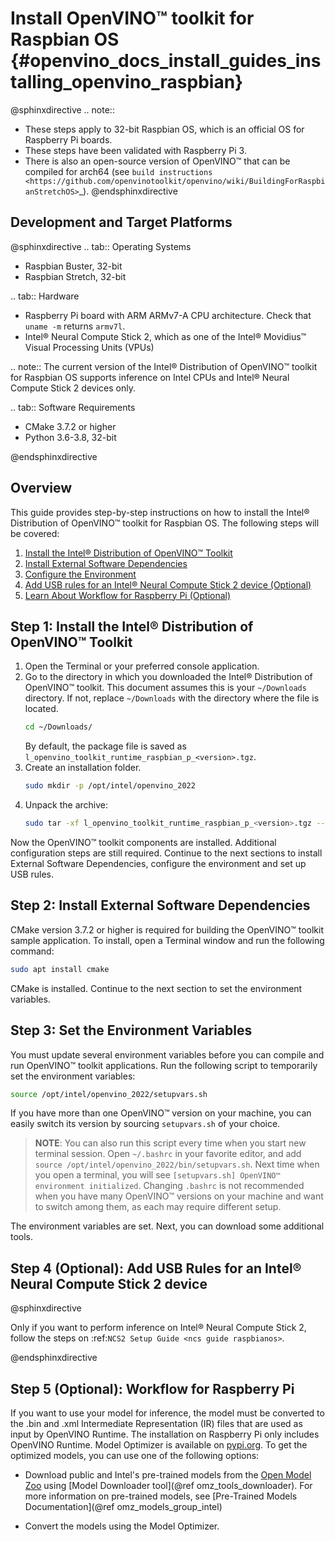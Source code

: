 # Install OpenVINO™ toolkit for Raspbian OS {#openvino_docs_install_guides_installing_openvino_raspbian}

@sphinxdirective
.. note::
  * These steps apply to 32-bit Raspbian OS, which is an official OS for Raspberry Pi boards.
  * These steps have been validated with Raspberry Pi 3.
  * There is also an open-source version of OpenVINO™ that can be compiled for arch64 (see `build instructions <https://github.com/openvinotoolkit/openvino/wiki/BuildingForRaspbianStretchOS>`_).
@endsphinxdirective

## Development and Target Platforms

@sphinxdirective
.. tab:: Operating Systems

  * Raspbian Buster, 32-bit
  * Raspbian Stretch, 32-bit

.. tab:: Hardware

  * Raspberry Pi board with ARM ARMv7-A CPU architecture. Check that `uname -m` returns `armv7l`.
  * Intel® Neural Compute Stick 2, which as one of the Intel® Movidius™ Visual Processing Units (VPUs)

  .. note::
    The current version of the Intel® Distribution of OpenVINO™ toolkit for Raspbian OS supports inference on Intel CPUs and Intel® Neural Compute Stick 2 devices only.

.. tab:: Software Requirements

  * CMake 3.7.2 or higher
  * Python 3.6-3.8, 32-bit

@endsphinxdirective

## Overview

This guide provides step-by-step instructions on how to install the Intel® Distribution of OpenVINO™ toolkit for Raspbian OS. The following steps will be covered:

1. <a href="#install-openvino">Install the Intel® Distribution of OpenVINO™ Toolkit</a>
2. <a href="#install-external-dependencies">Install External Software Dependencies</a>
3. <a href="#set-the-environment-variables">Configure the Environment</a>
4. <a href="#add-usb-rules">Add USB rules for an Intel® Neural Compute Stick 2 device (Optional)</a>
6. <a href="#workflow-for-raspberry-pi">Learn About Workflow for Raspberry Pi (Optional)</a>

## <a name="install-openvino"></a>Step 1: Install the Intel® Distribution of OpenVINO™ Toolkit

1. Open the Terminal or your preferred console application.
2. Go to the directory in which you downloaded the Intel® Distribution of OpenVINO™ toolkit. This document assumes this is your `~/Downloads` directory. If not, replace `~/Downloads` with the directory where the file is located.
   ```sh
   cd ~/Downloads/
   ```
   By default, the package file is saved as `l_openvino_toolkit_runtime_raspbian_p_<version>.tgz`.
3. Create an installation folder.
   ```sh
   sudo mkdir -p /opt/intel/openvino_2022
   ```
4. Unpack the archive:
   ```sh
   sudo tar -xf l_openvino_toolkit_runtime_raspbian_p_<version>.tgz --strip 2 -C /opt/intel/openvino_2022
   ```

Now the OpenVINO™ toolkit components are installed. Additional configuration steps are still required. Continue to the next sections to install External Software Dependencies, configure the environment and set up USB rules.

## <a name="install-external-dependencies"></a>Step 2: Install External Software Dependencies

CMake version 3.7.2 or higher is required for building the OpenVINO™ toolkit sample application. To install, open a Terminal window and run the following command:
```sh
sudo apt install cmake
```

CMake is installed. Continue to the next section to set the environment variables.

## <a name="set-the-environment-variables"></a>Step 3: Set the Environment Variables

You must update several environment variables before you can compile and run OpenVINO™ toolkit applications. Run the following script to temporarily set the environment variables:
```sh
source /opt/intel/openvino_2022/setupvars.sh
```

If you have more than one OpenVINO™ version on your machine, you can easily switch its version by sourcing `setupvars.sh` of your choice.

> **NOTE**: You can also run this script every time when you start new terminal session. Open `~/.bashrc` in your favorite editor, and add `source /opt/intel/openvino_2022/bin/setupvars.sh`. Next time when you open a terminal, you will see `[setupvars.sh] OpenVINO™ environment initialized`. Changing `.bashrc` is not recommended when you have many OpenVINO™ versions on your machine and want to switch among them, as each may require different setup.

The environment variables are set. Next, you can download some additional tools.

## <a name="add-usb-rules"></a>Step 4 (Optional): Add USB Rules for an Intel® Neural Compute Stick 2 device

@sphinxdirective

Only if you want to perform inference on Intel® Neural Compute Stick 2, follow the steps on :ref:`NCS2 Setup Guide <ncs guide raspbianos>`.

@endsphinxdirective

## <a name="workflow-for-raspberry-pi"></a>Step 5 (Optional): Workflow for Raspberry Pi

If you want to use your model for inference, the model must be converted to the .bin and .xml Intermediate Representation (IR) files that are used as input by OpenVINO Runtime. The installation on Raspberry Pi only includes OpenVINO Runtime. Model Optimizer is available on [pypi.org](https://pypi.org/project/openvino-dev/). To get the optimized models, you can use one of the following options:

* Download public and Intel's pre-trained models from the [Open Model Zoo](https://github.com/openvinotoolkit/open_model_zoo) using [Model Downloader tool](@ref omz_tools_downloader). For more information on pre-trained models, see [Pre-Trained Models Documentation](@ref omz_models_group_intel)

* Convert the models using the Model Optimizer.
